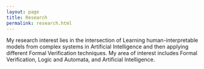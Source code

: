 ```yaml
---
layout: page
title: Research
permalink: research.html
---
```

My research interest lies in the intersection of Learning human-interpretable models from complex systems in Artificial Intelligence and then applying different Formal Verification techniques. My area of interest includes Formal Verification, Logic and Automata, and Artificial Intelligence. 
